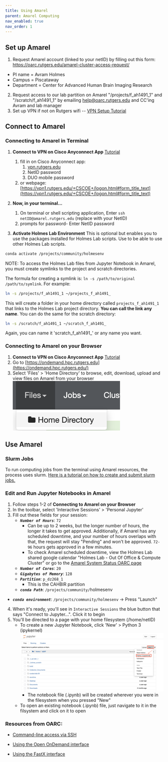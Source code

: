 ```yaml
---
title: Using Amarel
parent: Amarel Computing
nav_enabled: true 
nav_order: 1
---
```

## Set up Amarel
1. Request Amarel account (linked to your netID) by filling out this form: https://oarc.rutgers.edu/amarel-cluster-access-request/
- PI name = Avram Holmes
- Campus = Piscataway
- Department = Center for Advanced Human Brain Imaging Research
2. Request access to our lab partition on Amarel "/projects/f_ah1491_1" and "/scratch/f_ah1491_1" by emailing help@oarc.rutgers.edu and CC'ing Avram and lab manager 
3. Set up VPN if not on Rutgers wifi -- [VPN Setup Tutorial](https://holmeslab.github.io/holmeslab/docs/Amarel/rutgers-vpn/)

## Connect to Amarel 
### Connecting to Amarel in Terminal
1. **Connect to VPN on Cisco Anyconnect App** [Tutorial](https://holmeslab.github.io/holmeslab/docs/Amarel/rutgers-vpn/)

    1. fill in on Cisco Anyconnect app:
        1. [vpn.rutgers.edu](http://vpn1.rutgers.edu) 
        2. NetID password 
        3. DUO mobile password
    2. or webpage: [https://vpn1.rutgers.edu/+CSCOE+/logon.html#form_title_text](https://vpn1.rutgers.edu/+CSCOE+/logon.html#form_title_text) 


2. **Now, in your terminal...**
    1. On terminal or shell scripting application, Enter `ssh netID@amarel.rutgers.edu` (replace with your NetID)
    2. prompts for password- Enter NetID password

3. **Activate Holmes Lab Environment** 
This is optional but enables you to use the packages installed for Holmes Lab scripts. Use to be able to use other Holmes Lab scripts.
```bash
conda activate /projects/community/holmesenv
```


NOTE: To access the Holmes Lab files from Jupyter Notebook in Amarel, you must create symlinks to the project and scratch directories. 

The formula for creating a symlink is:
`ln -s /path/to/original /path/to/symlink`. For example: 

```bash
ln -s /projects/f_ah1491_1 ~/projects_f_ah1491_
```

This will create a folder in your home directory called `projects_f_ah1491_1` that links to the Holmes Lab project directory. **You can call the link any name**. You can do the same for the scratch directory:
```bash
ln -s /scratch/f_ah1491_1 ~/scratch_f_ah1491_
```

Again, you can name it 'scratch_f_ah1491_' or any name you want.


### Connecting to Amarel on your Browser
1. **Connect to VPN on Cisco Anyconnect App** [Tutorial](https://holmeslab.github.io/holmeslab/docs/Amarel/rutgers-vpn/)
2. Go to [https://ondemand.hpc.rutgers.edu](https://ondemand.hpc.rutgers.edu/)
3. Select 'Files' > 'Home Directory' to browse, edit, download, upload and view files on Amarel from your browser
![files](ondemand/files.png)

## Use Amarel
### Slurm Jobs
To run computing jobs from the terminal using Amarel resources, the process uses slurm. [Here is a tutorial on how to create and submit slurm jobs.](https://holmeslab.github.io/holmeslab/docs/Amarel/slurm-jobs-tutorial/)
 
### Edit and Run Jupyter Notebooks in Amarel
1. Follow steps 1-2 of **Connecting to Amarel on your Browser**
2. In the toolbar, select 'Interactive Sessions' > 'Personal Jupyter'
3. Fill out these fields for your session:
    - ***`Number of Hours`***: `72`
        - Can be up to 2 weeks, but the longer number of hours, the longer it takes to get approved. Additionally, if Amarel has any scheduled downtime, and your number of hours overlaps with that, the request will stay "Pending" and won't be approved. `72-96` hours gets approved in a few minutes. 
        - To check Amarel scheduled downtime, view the Holmes Lab shared google calendar "Holmes Lab - Out Of Office & Compute Cluster" or go to the [Amarel System Status OARC page](https://oarc.rutgers.edu/amarel-system-status/)
    - ***`Number of Cores`***: `20`
    - ***`Gigabytes of Memory`***: `128`
    - ***`Partition`***: `p_dz268_1`
        - This is the CAHBIR partition
    - ***`conda Path`***: `/projects/community/`holmesenv
  - ***`conda environment`***: `/projects/community/holmesenv`
-> Press "Launch"

4. When it's ready, you'll see in `Interactive Sessions` the blue button that says "Connect to Jupyter...". Click it to begin
5. You'll be directed to a page with your home filesystem (/home/netID)
    - To create a new Jupyter Notebook, click 'New' >  Python 3 (ipykernel)
    ![new-nb](ondemand/new-nb.png)
        - The notebook file (.ipynb) will be created wherever you were in the filesystem when you pressed "New"
    - To open an existing notebook (.ipynb) file, just navigate to it in the filsystem and click on it to open

    

### Resources from OARC:
- [Command-line access via SSH](https://sites.google.com/view/cluster-user-guide#h.z2yzkhdnjk82)

- [Using the Open OnDemand interface](https://sites.google.com/view/cluster-user-guide#h.z6biscu53ldl)

- [Using the FastX interface](https://sites.google.com/view/cluster-user-guide#h.jsnqsekyy1u6)